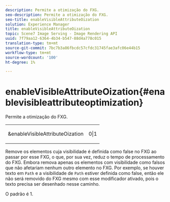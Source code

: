 ```yaml
---
description: Permite a otimização do FXG.
seo-description: Permite a otimização do FXG.
seo-title: enableVisibleAttributeOization
solution: Experience Manager
title: enableVisibleAttributeOization
topic: Scene7 Image Serving - Image Rendering API
uuid: 7f79aa12-6364-4b34-b547-88d4a778c015
translation-type: tm+mt
source-git-commit: 7bc7b3a86fbcdc57cfdc31745fae3afc06e44b15
workflow-type: tm+mt
source-wordcount: '100'
ht-degree: 1%

---
```



# enableVisibleAttributeOization{#enablevisibleattributeoptimization}

Permite a otimização do FXG.

<table id="simpletable_FDE0D8786BC747AF87A336452500E695"> 
 <tr class="strow"> 
  <td class="stentry"> <p><span class="codeph"> &amp;enableVisibleAttributeOization</span> </p> </td> 
  <td class="stentry"> <p>0|1 </p></td> 
 </tr> 
</table>

Remove os elementos cuja visibilidade é definida como false no FXG ao passar por esse FXG, o que, por sua vez, reduz o tempo de processamento do FXG. Embora remova apenas os elementos com visibilidade como falsos que não afetariam nenhum outro elemento no FXG. Por exemplo, se houver texto em `Path` e a visibilidade de `Path` estiver definida como false, então ele não será removido do FXG mesmo com esse modificador ativado, pois o texto precisa ser desenhado nesse caminho.

O padrão é 1.
